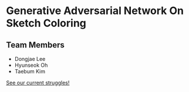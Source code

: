 # Generative Adversarial Network On Sketch Coloring

## Team Members
- Dongjae Lee
- Hyunseok Oh
- Taebum Kim

[See our current struggles!](https://github.com/ktaebum/NC-GAN/blob/master/results/README.md)
